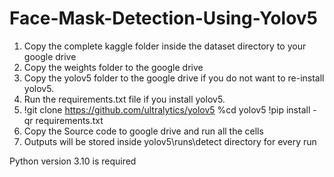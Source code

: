 # Face-Mask-Detection-Using-Yolov5

1. Copy the complete kaggle folder inside the dataset directory to your google drive
2. Copy the weights folder to the google drive
3. Copy the yolov5 folder to the google drive if you do not want to re-install yolov5.
4. Run the requirements.txt file if you install yolov5.
5.	!git clone https://github.com/ultralytics/yolov5
	%cd yolov5
	!pip install -qr requirements.txt
6. Copy the Source code to google drive and run all the cells
7. Outputs will be stored inside yolov5\runs\detect directory for every run

Python version 3.10 is required
